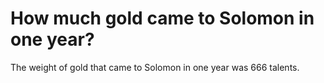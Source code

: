 # How much gold came to Solomon in one year?

The weight of gold that came to Solomon in one year was 666 talents.

